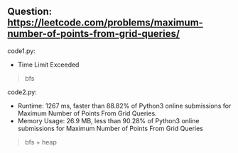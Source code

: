 ## Question: https://leetcode.com/problems/maximum-number-of-points-from-grid-queries/

code1.py:
* Time Limit Exceeded
> bfs

code2.py:
* Runtime: 1267 ms, faster than 88.82% of Python3 online submissions for Maximum Number of Points From Grid Queries.
* Memory Usage: 26.9 MB, less than 90.28% of Python3 online submissions for Maximum Number of Points From Grid Queries
> bfs + heap